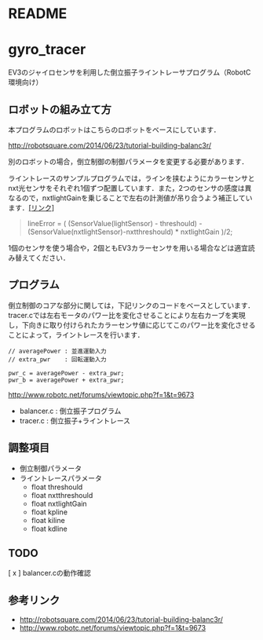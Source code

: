 # README


# gyro_tracer
EV3のジャイロセンサを利用した倒立振子ライントレーサプログラム（RobotC環境向け）

## ロボットの組み立て方

本プログラムのロボットはこちらのロボットをベースにしています．

http://robotsquare.com/2014/06/23/tutorial-building-balanc3r/

別のロボットの場合，倒立制御の制御パラメータを変更する必要があります．

ライントレースのサンプルプログラムでは，ラインを挟むようにカラーセンサとnxt光センサをそれぞれ1個ずつ配置しています．また，2つのセンサの感度は異なるので，nxtlightGainを乗じることで左右の計測値が吊り合うよう補正しています．[[リンク]](https://github.com/shino-kei/gyro_tracer/blob/master/tracer.c#L492)

> lineError = ( (SensorValue(lightSensor) - threshould) - (SensorValue(nxtlightSensor)-nxtthreshould) * nxtlightGain )/2;

1個のセンサを使う場合や，2個ともEV3カラーセンサを用いる場合などは適宜読み替えてください．


## プログラム
倒立制御のコアな部分に関しては，下記リンクのコードをベースとしています．
tracer.cでは左右モータのパワー比を変化させることにより左右カーブを実現し，下向きに取り付けられたカラーセンサ値に応じてこのパワー比を変化させることによって，ライントレースを行います．

```
// averagePower : 並進運動入力
// extra_pwr    : 回転運動入力

pwr_c = averagePower - extra_pwr;
pwr_b = averagePower + extra_pwr;

```

http://www.robotc.net/forums/viewtopic.php?f=1&t=9673


* balancer.c : 倒立振子プログラム
* tracer.c  : 倒立振子+ライントレース


## 調整項目
* 倒立制御パラメータ
* ライントレースパラメータ
  * float threshould
  * float nxtthreshould
  * float nxtlightGain
  * float kpline
  * float kiline
  * float kdline

## TODO
[ x ] balancer.cの動作確認



## 参考リンク
* http://robotsquare.com/2014/06/23/tutorial-building-balanc3r/
* http://www.robotc.net/forums/viewtopic.php?f=1&t=9673
